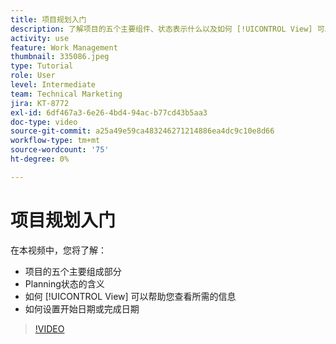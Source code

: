 ```yaml
---
title: 项目规划入门
description: 了解项目的五个主要组件、状态表示什么以及如何 [!UICONTROL View] 可以帮助您查看相关信息，以及如何设置开始日期或到期日期。
activity: use
feature: Work Management
thumbnail: 335086.jpeg
type: Tutorial
role: User
level: Intermediate
team: Technical Marketing
jira: KT-8772
exl-id: 6df467a3-6e26-4bd4-94ac-b77cd43b5aa3
doc-type: video
source-git-commit: a25a49e59ca483246271214886ea4dc9c10e8d66
workflow-type: tm+mt
source-wordcount: '75'
ht-degree: 0%

---
```


# 项目规划入门

在本视频中，您将了解：

* 项目的五个主要组成部分
* Planning状态的含义
* 如何 [!UICONTROL View] 可以帮助您查看所需的信息
* 如何设置开始日期或完成日期

>[!VIDEO](https://video.tv.adobe.com/v/335086/?quality=12&learn=on)
